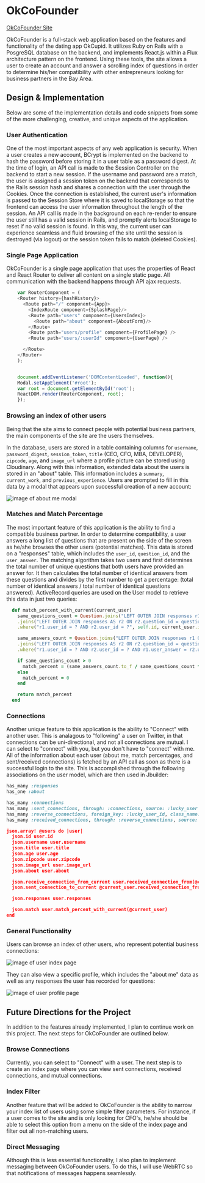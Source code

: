 # OkCoFounder

[OkCoFounder Site][heroku]

[heroku]: https://okcofounder.herokuapp.com

OkCoFounder is a full-stack web application based on the features and functionality of the dating app OkCupid. It utilizes Ruby on Rails with a PosgreSQL database on the backend, and implements React.js within a Flux architecture pattern on the frontend. Using these tools, the site allows a user to create an account and answer a scrolling index of questions in order to determine his/her compatibility with other entrepreneurs looking for business partners in the Bay Area.

## Design & Implementation

Below are some of the implementation details and code snippets from some of the more challenging, creative, and unique aspects of the application.

### User Authentication

One of the most important aspects of any web application is security. When a user creates a new account, BCrypt is implemented on the backend to hash the password before storing it in a user table as a password digest. At the time of login, an API call is made to the Session Controller on the backend to start a new session. If the username and password are a match, the user is assigned a session token on the backend that corresponds to the Rails session hash and shares a connection with the user through the Cookies. Once the connection is established, the current user's information is passed to the Session Store where it is saved to localStorage so that the frontend can access the user information throughout the length of the session. An API call is made in the background on each re-render to ensure the user still has a valid session in Rails, and promptly alerts localStorage to reset if no valid session is found. In this way, the current user can experience seamless and fluid browsing of the site until the session is destroyed (via logout) or the session token fails to match (deleted Cookies).


### Single Page Application

OkCoFounder is a single page application that uses the properties of React and React Router to deliver all content on a single static page. All communication with the backend happens through API ajax requests.



```javascript
    var RouterComponent = (
    <Router history={hashHistory}>
      <Route path="/" component={App}>
        <IndexRoute component={SplashPage}/>
        <Route path="users" component={UsersIndex}>
          <Route path="about" component={AboutForm}/>
        </Route>
        <Route path="users/profile" component={ProfilePage} />
        <Route path="users/:userId" component={UserPage} />

      </Route>
    </Router>
    );


    document.addEventListener('DOMContentLoaded', function(){
    Modal.setAppElement('#root');
    var root = document.getElementById('root');
    ReactDOM.render(RouterComponent, root);
    });
  ```

### Browsing an index of other users

  Being that the site aims to connect people with potential business partners, the main components of the site are the users themselves.

  In the database, users are stored in a table containing columns for `username`, `password_digest`, `session_token`, `title` (CEO, CFO, MBA, DEVELOPER), `zipcode`, `age`, and `image_url` where a profile picture can be stored using Cloudinary. Along with this information, extended data about the users is stored in an "about" table. This information includes a `summary`, `current_work`, and `previous_experience`. Users are prompted to fill in this data by a modal that appears upon successful creation of a new account:


![image of about me modal](https://github.com/jahatch512/OkCoFounder/blob/master/docs/sampleImages/aboutMeModal.png)

### Matches and Match Percentage

The most important feature of this application is the ability to find a compatible business partner. In order to determine compatibility, a user answers a long list of questions that are present on the side of the screen as he/she browses the other users (potential matches). This data is stored on a "responses" table, which includes the `user_id`, `question_id`, and the `user_answer`. The matching algorithm takes two users and first determines the total number of unique questions that both users have provided an answer for. It then calculates the total number of identical answers from these questions and divides by the first number to get a percentage: (total number of identical answers / total number of identical questions answered). ActiveRecord queries are used on the User model to retrieve this data in just two queries:

```ruby
  def match_percent_with_current(current_user)
    same_questions_count = Question.joins("LEFT OUTER JOIN responses r1 ON r1.question_id = questions.id")
    .joins("LEFT OUTER JOIN responses AS r2 ON r2.question_id = questions.id")
    .where("r1.user_id = ? AND r2.user_id = ?", self.id, current_user.id).count

    same_answers_count = Question.joins("LEFT OUTER JOIN responses r1 ON r1.question_id = questions.id")
    .joins("LEFT OUTER JOIN responses AS r2 ON r2.question_id = questions.id")
    .where("r1.user_id = ? AND r2.user_id = ? AND r1.user_answer = r2.user_answer", self.id, current_user.id).count

    if same_questions_count > 0
      match_percent = (same_answers_count.to_f / same_questions_count * 100).round(1)
    else
      match_percent = 0
    end

    return match_percent
  end
  ```


### Connections

Another unique feature to this application is the ability to "Connect" with another user. This is analagous to "following" a user on Twitter, in that connections can be uni-directional, and not all connections are mutual. I can select to "connect" with you, but you don't have to "connect" with me. All of the information about each user (about me, match percentages, and sent/received connections) is fetched by an API call as soon as there is a successful login to the site. This is accomplished through the following associations on the user model, which are then used in Jbuilder:

```ruby
has_many :responses
has_one :about

has_many :connections
has_many :sent_connections, through: :connections, source: :lucky_user
has_many :reverse_connections, foreign_key: :lucky_user_id, class_name: "Connection"
has_many :received_connections, through: :reverse_connections, source: :user
```

```json
json.array! @users do |user|
  json.id user.id
  json.username user.username
  json.title user.title
  json.age user.age
  json.zipcode user.zipcode
  json.image_url user.image_url
  json.about user.about

  json.receive_connection_from_current user.received_connection_from(@current_user)
  json.sent_connection_to_current @current_user.received_connection_from(user)

  json.responses user.responses

  json.match user.match_percent_with_current(@current_user)
end
```

### General Functionality

Users can browse an index of other users, who represent potential business connections:

![image of user index page](https://github.com/jahatch512/OkCoFounder/blob/master/docs/sampleImages/userIndex.png)

They can also view a specific profile, which includes the "about me" data as well as any responses the user has recorded for questions:

![image of user profile page](https://github.com/jahatch512/OkCoFounder/blob/master/docs/sampleImages/profilePage.png)


## Future Directions for the Project

In addition to the features already implemented, I plan to continue work on this project.  The next steps for OkCoFounder are outlined below.

### Browse Connections

Currently, you can select to "Connect" with a user. The next step is to create an index page where you can view sent connections, received connections, and mutual connections.

### Index Filter

Another feature that will be added to OkCoFounder is the ability to narrow your index list of users using some simple filter parameters. For instance, if a user comes to the site and is only looking for CFO's, he/she should be able to select this option from a menu on the side of the index page and filter out all non-matching users.

### Direct Messaging

Although this is less essential functionality, I also plan to implement messaging between OkCoFounder users.  To do this, I will use WebRTC so that notifications of messages happens seamlessly.  
